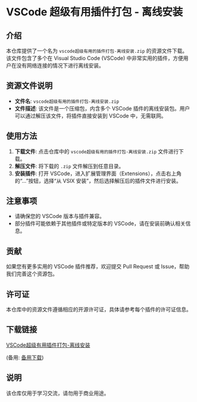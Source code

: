 # VSCode 超级有用插件打包 - 离线安装

## 介绍

本仓库提供了一个名为 `vscode超级有用的插件打包-离线安装.zip` 的资源文件下载。该文件包含了多个在 Visual Studio Code (VSCode) 中非常实用的插件，方便用户在没有网络连接的情况下进行离线安装。

## 资源文件说明

- **文件名**: `vscode超级有用的插件打包-离线安装.zip`
- **文件描述**: 该文件是一个压缩包，内含多个 VSCode 插件的离线安装包。用户可以通过解压该文件，将插件直接安装到 VSCode 中，无需联网。

## 使用方法

1. **下载文件**: 点击仓库中的 `vscode超级有用的插件打包-离线安装.zip` 文件进行下载。
2. **解压文件**: 将下载的 `.zip` 文件解压到任意目录。
3. **安装插件**: 打开 VSCode，进入扩展管理界面（Extensions），点击右上角的“...”按钮，选择“从 VSIX 安装”，然后选择解压后的插件文件进行安装。

## 注意事项

- 请确保您的 VSCode 版本与插件兼容。
- 部分插件可能依赖于其他插件或特定版本的 VSCode，请在安装前确认相关信息。

## 贡献

如果您有更多实用的 VSCode 插件推荐，欢迎提交 Pull Request 或 Issue，帮助我们完善这个资源包。

## 许可证

本仓库中的资源文件遵循相应的开源许可证，具体请参考每个插件的许可证信息。

## 下载链接
[VSCode超级有用插件打包-离线安装](https://pan.quark.cn/s/4736e57a9bb9) 

(备用: [备用下载](https://pan.baidu.com/s/1gnFsHx4UU5qyuVVpqwKH2g?pwd=1234))

## 说明

该仓库仅用于学习交流，请勿用于商业用途。
